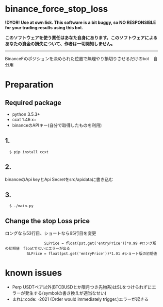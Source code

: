 # binance_force_stop_loss
**!DYOR! Use at own lisk. This software is a bit buggy, so NO RESPONSIBLE for your trading results using this bot.**

**このソフトウェアを使う責任はあなた自身にあります。このソフトウェアによるあなたの資金の損失について、作者は一切関知しません。**
***

BinanceFのポジションを決められた位置で無理やり損切りさせるだけのbot　自分用

# Preparation
## Required package
- python 3.5.3+
- ccxt 1.49.x+
- binanceのAPIキー(自分で取得したものを利用)
## 1.
```
  $ pip install ccxt
```
## 2.
  binanceのApi keyとApi Secretをsrc/apidataに書き込む
## 3.
```
  $ ./main.py
```
  
## Change the stop Loss price
  ロングなら53行目、ショートなら65行目を変更
  ```
    				SLPrice = float(pst.get('entryPrice'))*0.99 #ロング版の初期値　floatでないとエラーが出る
            SLPrice = float(pst.get('entryPrice'))*1.01 #ショート版の初期値
  ```
# known issues
  - Perp USDTペア以外(BTCBUSDとか限月つき先物系)はSLをつけられずにエラーが発生する(symbolの書き換えが適当なせい)
  - まれにcode: -2021 (Order would immediately trigger.)エラーが起きる
